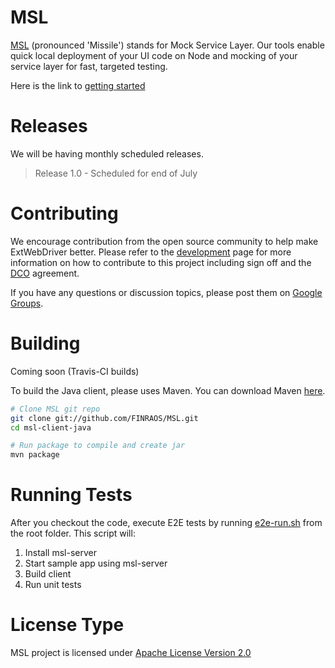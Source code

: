MSL
===

[MSL](http://finraos.github.io/MSL/) (pronounced 'Missile') stands for Mock Service Layer. Our tools enable quick local deployment of your UI code on Node and mocking of your service layer for fast, targeted testing.

Here is the link to [getting started](http://finraos.github.io/MSL/gettingstarted.html)

Releases
========
We will be having monthly scheduled releases.
>Release 1.0 - Scheduled for end of July

Contributing
=============
We encourage contribution from the open source community to help make ExtWebDriver better. Please refer to the [development](http://finraos.github.io/MSL/contribute.html) page for more information on how to contribute to this project including sign off and the [DCO](https://github.com/FINRAOS/MSL/blob/master/DCO) agreement.

If you have any questions or discussion topics, please post them on [Google Groups](https://groups.google.com/forum/#!forum/msl_os).

Building
=========
Coming soon (Travis-CI builds)

To build the Java client, please uses Maven. You can download Maven [here](http://maven.apache.org/download.cgi).
```sh
# Clone MSL git repo
git clone git://github.com/FINRAOS/MSL.git
cd msl-client-java

# Run package to compile and create jar
mvn package
```

Running Tests
==============
After you checkout the code, execute E2E tests by running [e2e-run.sh](https://github.com/FINRAOS/MSL/blob/CM/e2e-run.sh) from the root folder.  This script will:
1. Install msl-server
2. Start sample app using msl-server
3. Build client
4. Run unit tests

License Type
=============
MSL project is licensed under [Apache License Version 2.0](http://www.apache.org/licenses/LICENSE-2.0)


